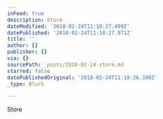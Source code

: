 ```yaml
---
inFeed: true
description: Store
dateModified: '2018-02-24T11:18:27.499Z'
datePublished: '2018-02-24T11:18:27.971Z'
title: ''
author: []
publisher: {}
via: {}
sourcePath: _posts/2018-02-24-store.md
starred: false
datePublishedOriginal: '2018-02-24T11:18:26.390Z'
_type: Blurb

---
```

Store